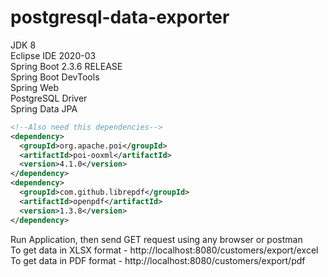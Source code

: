 # postgresql-data-exporter
JDK 8  
Eclipse IDE 2020-03  
Spring Boot 2.3.6 RELEASE  
Spring Boot DevTools  
Spring Web  
PostgreSQL Driver  
Spring Data JPA  
```xml
<!--Also need this dependencies-->
<dependency>
  <groupId>org.apache.poi</groupId>
  <artifactId>poi-ooxml</artifactId>
  <version>4.1.0</version>
</dependency>
<dependency>
  <groupId>com.github.librepdf</groupId>
  <artifactId>openpdf</artifactId>
  <version>1.3.8</version>
</dependency>
```

Run Application, then send GET request using any browser or postman  
To get data in XLSX format - http://localhost:8080/customers/export/excel  
To get data in PDF format - http://localhost:8080/customers/export/pdf
